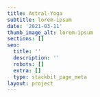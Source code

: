 ```yaml
---
title: Astral-Yoga
subtitle: lorem-ipsum
date: '2021-03-11'
thumb_image_alt: lorem-ipsum
sections: []
seo:
  title: ''
  description: ''
  robots: []
  extra: []
  type: stackbit_page_meta
layout: project
---
```

